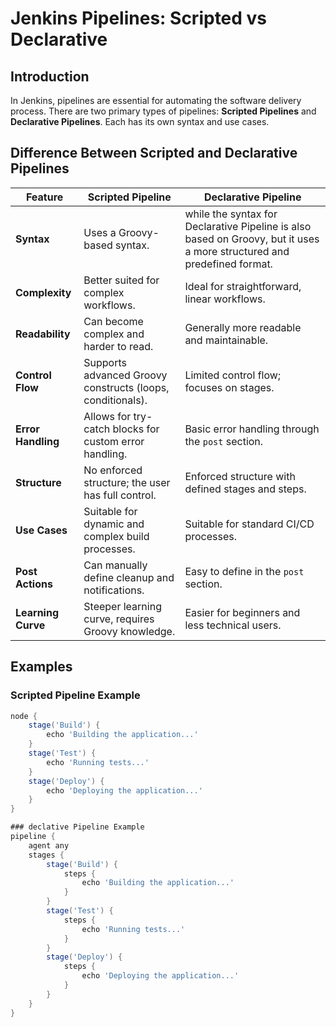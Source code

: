 # Jenkins Pipelines: Scripted vs Declarative

## Introduction

In Jenkins, pipelines are essential for automating the software delivery process. There are two primary types of pipelines: **Scripted Pipelines** and **Declarative Pipelines**. Each has its own syntax and use cases.

## Difference Between Scripted and Declarative Pipelines

| Feature                       | Scripted Pipeline                               | Declarative Pipeline                           |
|-------------------------------|------------------------------------------------|------------------------------------------------|
| **Syntax**                    | Uses a Groovy-based syntax.                    | while the syntax for Declarative Pipeline is also based on Groovy, but it uses a more structured and predefined format.      |
| **Complexity**                | Better suited for complex workflows.           | Ideal for straightforward, linear workflows.  |
| **Readability**               | Can become complex and harder to read.        | Generally more readable and maintainable.     |
| **Control Flow**              | Supports advanced Groovy constructs (loops, conditionals). | Limited control flow; focuses on stages.      |
| **Error Handling**            | Allows for try-catch blocks for custom error handling. | Basic error handling through the `post` section. |
| **Structure**                 | No enforced structure; the user has full control. | Enforced structure with defined stages and steps. |
| **Use Cases**                 | Suitable for dynamic and complex build processes. | Suitable for standard CI/CD processes.        |
| **Post Actions**              | Can manually define cleanup and notifications. | Easy to define in the `post` section.        |
| **Learning Curve**            | Steeper learning curve, requires Groovy knowledge. | Easier for beginners and less technical users. |

## Examples

### Scripted Pipeline Example

```groovy
node {
    stage('Build') {
        echo 'Building the application...'
    }
    stage('Test') {
        echo 'Running tests...'
    }
    stage('Deploy') {
        echo 'Deploying the application...'
    }
}

### declative Pipeline Example
pipeline {
    agent any
    stages {
        stage('Build') {
            steps {
                echo 'Building the application...'
            }
        }
        stage('Test') {
            steps {
                echo 'Running tests...'
            }
        }
        stage('Deploy') {
            steps {
                echo 'Deploying the application...'
            }
        }
    }
}
